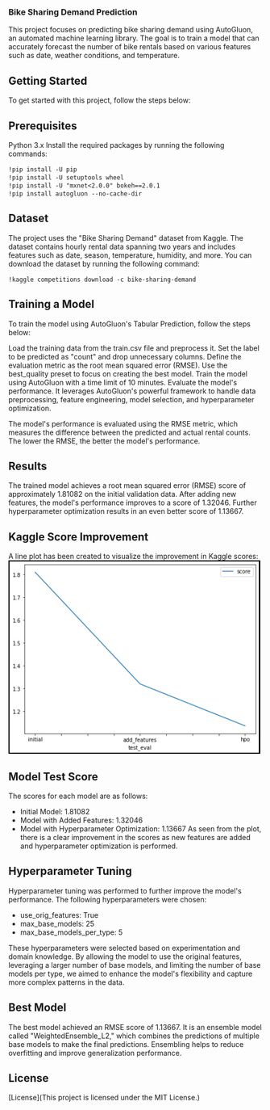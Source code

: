 ### Bike Sharing Demand Prediction
This project focuses on predicting bike sharing demand using AutoGluon, an automated machine learning library. The goal is to train a model that can accurately forecast the number of bike rentals based on various features such as date, weather conditions, and temperature.

## Getting Started
To get started with this project, follow the steps below:

## Prerequisites
Python 3.x
Install the required packages by running the following commands:
```
!pip install -U pip
!pip install -U setuptools wheel
!pip install -U "mxnet<2.0.0" bokeh==2.0.1
!pip install autogluon --no-cache-dir
```
## Dataset
The project uses the "Bike Sharing Demand" dataset from Kaggle. The dataset contains hourly rental data spanning two years and includes features such as date, season, temperature, humidity, and more. You can download the dataset by running the following command:

```
!kaggle competitions download -c bike-sharing-demand
```
## Training a Model
To train the model using AutoGluon's Tabular Prediction, follow the steps below:

Load the training data from the train.csv file and preprocess it.
Set the label to be predicted as "count" and drop unnecessary columns.
Define the evaluation metric as the root mean squared error (RMSE).
Use the best_quality preset to focus on creating the best model.
Train the model using AutoGluon with a time limit of 10 minutes.
Evaluate the model's performance.
It leverages AutoGluon's powerful framework to handle data preprocessing, feature engineering, model selection, and hyperparameter optimization.

The model's performance is evaluated using the RMSE metric, which measures the difference between the predicted and actual rental counts. The lower the RMSE, the better the model's performance.

## Results
The trained model achieves a root mean squared error (RMSE) score of approximately 1.81082 on the initial validation data. After adding new features, the model's performance improves to a score of 1.32046. Further hyperparameter optimization results in an even better score of 1.13667.

## Kaggle Score Improvement
A line plot has been created to visualize the improvement in Kaggle scores:
<img src="model_test_score.png" alt="model_test_score.png" width="500"/>

## Model Test Score

The scores for each model are as follows:

* Initial Model: 1.81082
* Model with Added Features: 1.32046
* Model with Hyperparameter Optimization: 1.13667
As seen from the plot, there is a clear improvement in the scores as new features are added and hyperparameter optimization is performed.

## Hyperparameter Tuning
Hyperparameter tuning was performed to further improve the model's performance. The following hyperparameters were chosen:

* use_orig_features: True
* max_base_models: 25
* max_base_models_per_type: 5

These hyperparameters were selected based on experimentation and domain knowledge. By allowing the model to use the original features, leveraging a larger number of base models, and limiting the number of base models per type, we aimed to enhance the model's flexibility and capture more complex patterns in the data.

## Best Model
The best model achieved an RMSE score of 1.13667. It is an ensemble model called "WeightedEnsemble_L2," which combines the predictions of multiple base models to make the final predictions. Ensembling helps to reduce overfitting and improve generalization performance.

## License
[License](This project is licensed under the MIT License.)



